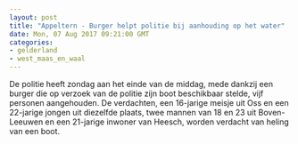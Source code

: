 ```yaml
---
layout: post
title: "Appeltern - Burger helpt politie bij aanhouding op het water"
date: Mon, 07 Aug 2017 09:21:00 GMT
categories: 
- gelderland 
- west_maas_en_waal 
---
```


De politie heeft zondag aan het einde van de middag, mede dankzij een burger die op verzoek van de politie zijn boot beschikbaar stelde, vijf personen aangehouden. De verdachten, een 16-jarige meisje uit Oss en een 22-jarige jongen uit diezelfde plaats, twee mannen van 18 en 23 uit Boven-Leeuwen  en een 21-jarige inwoner van Heesch, worden verdacht van heling van een boot.
